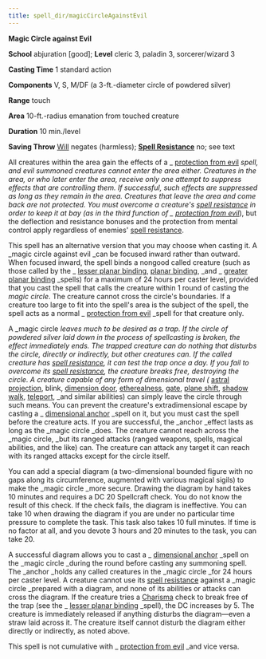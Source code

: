 ```yaml
---
title: spell_dir/magicCircleAgainstEvil
---
```

 **Magic Circle against Evil**

**School** abjuration [good]; **Level** cleric 3, paladin 3, sorcerer/wizard 3

**Casting Time** 1 standard action

**Components** V, S, M/DF (a 3-ft.-diameter circle of powdered silver)

**Range** touch

**Area** 10-ft.-radius emanation from touched creature

**Duration** 10 min./level

**Saving Throw** [Will](../combat#_will) negates (harmless); **[Spell Resistance](../glossary#_spell-resistance)** no; see text

All creatures within the area gain the effects of a _ [protection from evil](protectionFromEvil#_protection-from-evil) _spell, and evil summoned creatures cannot enter the area either. Creatures in the area, or who later enter the area, receive only one attempt to suppress effects that are controlling them. If successful, such effects are suppressed as long as they remain in the area. Creatures that leave the area and come back are not protected. You must overcome a creature's [spell resistance](../glossary#_spell-resistance) in order to keep it at bay (as in the third function of _ [protection from evil](protectionFromEvil#_protection-from-evil)_), but the deflection and resistance bonuses and the protection from mental control apply regardless of enemies' [spell resistance](../glossary#_spell-resistance).

This spell has an alternative version that you may choose when casting it. A _magic circle against evil _can be focused inward rather than outward. When focused inward, the spell binds a nongood called creature (such as those called by the _ [lesser planar binding](planarBinding#_planar-binding-lesser), [planar binding](planarBinding#_planar-binding), _and _ [greater planar binding](planarBinding#_planar-binding-greater) _spells) for a maximum of 24 hours per caster level, provided that you cast the spell that calls the creature within 1 round of casting the _magic circle_. The creature cannot cross the circle's boundaries. If a creature too large to fit into the spell's area is the subject of the spell, the spell acts as a normal _ [protection from evil](protectionFromEvil#_protection-from-evil) _spell for that creature only.

A _magic circle _leaves much to be desired as a trap. If the circle of powdered silver laid down in the process of spellcasting is broken, the effect immediately ends. The trapped creature can do nothing that disturbs the circle, directly or indirectly, but other creatures can. If the called creature has [spell resistance](../glossary#_spell-resistance), it can test the trap once a day. If you fail to overcome its [spell resistance](../glossary#_spell-resistance), the creature breaks free, destroying the circle. A creature capable of any form of dimensional travel (_ [astral projection](astralProjection#_astral-projection), blink, [dimension door](dimensionDoor#_dimension-door), [etherealness](etherealness#_etherealness), [gate](gate#_gate), [plane shift](planeShift#_plane-shift), [shadow walk](shadowWalk#_shadow-walk), [teleport](teleport#_teleport), _and similar abilities) can simply leave the circle through such means. You can prevent the creature's extradimensional escape by casting a _ [dimensional anchor](dimensionalAnchor#_dimensional-anchor) _spell on it, but you must cast the spell before the creature acts. If you are successful, the _anchor _effect lasts as long as the _magic circle _does. The creature cannot reach across the _magic circle, _but its ranged attacks (ranged weapons, spells, magical abilities, and the like) can. The creature can attack any target it can reach with its ranged attacks except for the circle itself.

You can add a special diagram (a two-dimensional bounded figure with no gaps along its circumference, augmented with various magical sigils) to make the _magic circle _more secure. Drawing the diagram by hand takes 10 minutes and requires a DC 20 Spellcraft check. You do not know the result of this check. If the check fails, the diagram is ineffective. You can take 10 when drawing the diagram if you are under no particular time pressure to complete the task. This task also takes 10 full minutes. If time is no factor at all, and you devote 3 hours and 20 minutes to the task, you can take 20.

A successful diagram allows you to cast a _ [dimensional anchor](dimensionalAnchor#_dimensional-anchor) _spell on the _magic circle _during the round before casting any summoning spell. The _anchor _holds any called creatures in the _magic circle _for 24 hours per caster level. A creature cannot use its [spell resistance](../glossary#_spell-resistance) against a _magic circle _prepared with a diagram, and none of its abilities or attacks can cross the diagram. If the creature tries a [Charisma](../gettingStarted#_charisma-new) check to break free of the trap (see the _ [lesser planar binding](planarBinding#_planar-binding-lesser) _spell), the DC increases by 5. The creature is immediately released if anything disturbs the diagram—even a straw laid across it. The creature itself cannot disturb the diagram either directly or indirectly, as noted above.

This spell is not cumulative with _ [protection from evil](protectionFromEvil#_protection-from-evil) _and vice versa.

